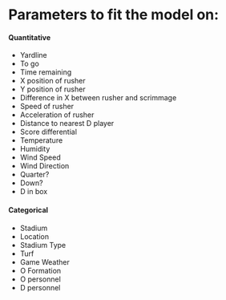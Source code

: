 # Parameters to fit the model on:  
#### Quantitative
- Yardline
- To go
- Time remaining
- X position of rusher
- Y position of rusher
- Difference in X between rusher and scrimmage
- Speed of rusher
- Acceleration of rusher
- Distance to nearest D player
- Score differential
- Temperature
- Humidity
- Wind Speed
- Wind Direction
- Quarter?
- Down?
- D in box

#### Categorical

- Stadium
- Location
- Stadium Type
- Turf
- Game Weather
- O Formation
- O personnel
- D personnel


